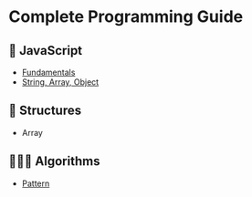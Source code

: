 # Complete Programming Guide

## 🥋 JavaScript
- [Fundamentals](Chapter-01-Fundamentals)
- [String, Array, Object](Chapter-02-String-Array-Object)

## 🧩 Structures
- Array

## 👨🏻‍💻 Algorithms
- [Pattern](Chapter-00-Pattern-and-Basics)
